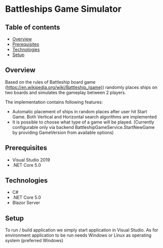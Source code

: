 # Battleships Game Simulator

## Table of contents
* [Overview](#overview)
* [Prerequisites](#prerequisites)
* [Technologies](#technologies)
* [Setup](#setup)

## Overview
Based on the rules of Battleship board game (https://en.wikipedia.org/wiki/Battleship_(game)) randomly places ships on two boards and simulates the gameplay between 2 players.

The implementation contains following features:
* Automatic placement of ships in random places after user hit Start Game. Both Vertical and Horizontal search algorithms are implemented 
* It is possible to choose what type of a game will be played. (Currently configurable only via backend BattleshipGameService.StartNewGame by providing GameVersion from available options)

## Prerequisites
* Visual Studio 2019
* .NET Core 5.0

## Technologies
* C#
* .NET Core 5.0
* Blazor Server

## Setup
To run / build application we simply start application in Visual Studio. 
As for environment application to be run needs Windows or Linux as operating system (preferred Windows)